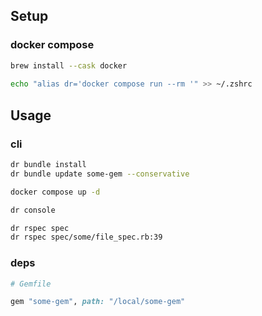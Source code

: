 ## Setup

### docker compose

```sh
brew install --cask docker
  
echo "alias dr='docker compose run --rm '" >> ~/.zshrc
```

## Usage

### cli

```sh
dr bundle install
dr bundle update some-gem --conservative

docker compose up -d

dr console

dr rspec spec
dr rspec spec/some/file_spec.rb:39
```

### deps

```ruby
# Gemfile

gem "some-gem", path: "/local/some-gem"
```

